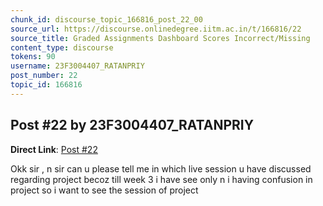 ```yaml
---
chunk_id: discourse_topic_166816_post_22_00
source_url: https://discourse.onlinedegree.iitm.ac.in/t/166816/22
source_title: Graded Assignments Dashboard Scores Incorrect/Missing
content_type: discourse
tokens: 90
username: 23F3004407_RATANPRIY
post_number: 22
topic_id: 166816
---
```


## Post #22 by 23F3004407_RATANPRIY

**Direct Link**: [Post #22](https://discourse.onlinedegree.iitm.ac.in/t/166816/22)

Okk sir , n sir can u please tell me in which live session u have discussed regarding project becoz till week 3 i have see only n i having confusion in project so i want to see the session of project
